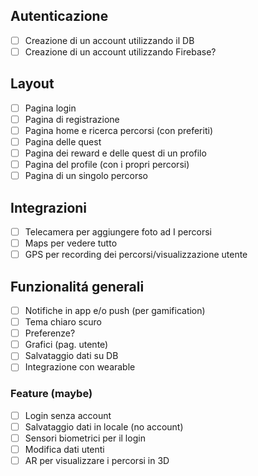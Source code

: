 ## Autenticazione
- [ ] Creazione di un account utilizzando il DB
- [ ] Creazione di un account utilizzando Firebase?

## Layout
- [ ] Pagina login
- [ ] Pagina di registrazione
- [ ] Pagina home e ricerca percorsi (con preferiti)
- [ ] Pagina delle quest
- [ ] Pagina dei reward e delle quest di un profilo
- [ ] Pagina del profile (con i propri percorsi)
- [ ] Pagina di un singolo percorso

## Integrazioni
- [ ] Telecamera per aggiungere foto ad I percorsi
- [ ] Maps per vedere tutto
- [ ] GPS per recording dei percorsi/visualizzazione utente

## Funzionalitá generali
- [ ] Notifiche in app e/o push (per gamification)
- [ ] Tema chiaro scuro
- [ ] Preferenze?
- [ ] Grafici (pag. utente)
- [ ] Salvataggio dati su DB
- [ ] Integrazione con wearable

### Feature (maybe)
- [ ] Login senza account
- [ ] Salvataggio dati in locale (no account)
- [ ] Sensori biometrici per il login
- [ ] Modifica dati utenti
- [ ] AR per visualizzare i percorsi in 3D